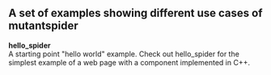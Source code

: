 <h2>A set of examples showing different use cases of mutantspider</h2>

<b>hello_spider</b><br>
A starting point "hello world" example.  Check out hello_spider for the simplest
example of a web page with a component implemented in C++.


